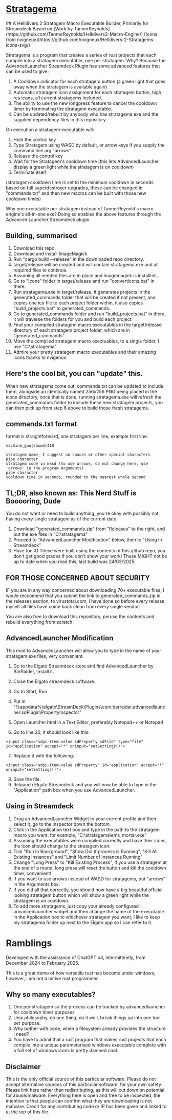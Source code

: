 # [Stratagema](https://github.com/h4rm0n1c/stratagema)
<meta name="google-site-verification" content="xJffgHppxrUhfJR_hmfuo5Fcl1lzcKcQduBoQPJePj0" />
## A Helldivers 2 Stratagem Macro Executable Builder, Primarily for Streamdeck
Based on [Work by TannerReynolds](https://github.com/TannerReynolds/Helldivers2-Macro-Engine/)
[Icons from nvigneux](https://github.com/nvigneux/Helldivers-2-Stratagems-icons-svg/)

Stratagema is a program that creates a series of rust projects that each compile into a stratagem executable, one per stratagem.
Why? Because the AdvancedLauncher Streamdeck Plugin has some advanced features that can be used to give:
1. A Cooldown indicator for each stratagem button (a green light that goes away when the stratagem is available again)
2. Automatic stratagem icon assignment for each stratagem button, high res icons, all current stratagems included.
3. The ability to use the new longpress feature to cancel the cooldown timer by terminating the stratagem executable.
4. Can be updated/rebuilt by anybody who has stratagema.exe and the supplied dependency files in this repository.

On execution a stratagem executable will: 
1. Hold the control key
2. Type Stratagem using WASD by default, or arrow keys if you supply the command line arg "arrows"
3. Release the control key
4. Wait for the Stratagem's cooldown time (this lets AdvancedLauncher display a green light while the stratagem is on cooldown)
5. Terminate itself

(stratagem cooldown time is set to the minimum cooldown in seconds based on full superdestroyer upgrades, these can be changed in "commands.txt" and then new macros can be built with those new cooldown times)

Why one executable per stratagem instead of TannerReynold's macro engine's all-in-one exe?
Doing so enables the above features through the Advanced Launcher Streamdeck plugin.

## Building, summarised
1. Download this repo. 
2. Download and Install ImageMagick
3. Run "cargo build --release" in the downloaded repo directory.
4. target/release will be created and will contain stratagema.exe and all required files to continue.
5. Assuming all needed files are in place and imagemagick is installed... 
6. Go to "Icons" folder in target/release and run "converticons.bat" in there.
7. Run stratagema.exe in target/release, it generates projects in the generated_commands folder that will be created if not present, and copies one ico file to each project folder within, it also copies "build_projects.bat" to generated_commands.
8. Go to generated_commands folder and run "build_projects.bat" in there, it will traverse the folders for you and build each project.
9. Find your compiled stratagem macro executables in the target/release directory of each stratagem project folder, which are in "generated_commands"
10. Move the compiled stratagem macro exectuables, to a single folder, I use "C:\stratagema\"
11. Admire your pretty stratagem macro executables and their amazing icons thanks to nvigenux.

## Here's the cool bit, you can "update" this.
When new stratagems come out, commands.txt can be updated to include them, alongside an identically named 256x256 PNG being placed in the icons directory, once that is done, running stratagema.exe will refresh the generated_commands folder to include these new stratagem projects, you can then pick up from step 6 above to build those fresh stratagems.

## commands.txt format
format is straightforward, one stratagem per line, example first line:
```
machine_gun|saswd|410
```
```
stratagem name, I suggest no spaces or other special characters
pipe character
stratagem code in wasd (to use arrows, do not change here, use 'arrows' in the program Arguments)
pipe character
cooldown time in seconds, rounded to the nearest whole second
```

## TL;DR, also known as: This Nerd Stuff is Booooring, Dude
You do not want or need to build anything, you're okay with possibly not having every single stratagem as of the current date.
1. Download "generated_commands.zip" from "Releases" to the right, and put the exe files in "C:\stratagema\"
2. Proceed to "AdvancedLauncher Modification" below, then to "Using In Streamdeck"
3. Have fun :D
These were built using the contents of this github repo, you don't get good grades if you don't show your work!
These MIGHT not be up to date when you read this, last build was 24/03/2025.

## FOR THOSE CONCERNED ABOUT SECURITY
IF you are in any way concerned about downloading 70+ executable files, I would reccomend that you
submit the link to generated_commands.zip in the releases section, to virustotal.com,
I have done so before every release myself all files have come back clean from every single vendor.

You are also free to download this repository, peruse the contents and rebuild everything from scratch.

## AdvancedLauncher Modification
This mod to AdvancedLauncher will allow you to type in the name of your stratagem exe files, very convenient.

1. Go to the Elgato Streamdeck store and find AdvancedLauncher by BarRaider, Install it.
2. Close the Elgato streamdeck software.

3. Go to Start, Run
4. Put in "%appdata%\elgato\StreamDeck\Plugins\com.barraider.advancedlauncher.sdPlugin\PropertyInspector"
5. Open Launcher.html in a Text Editor, preferably Notepad++ or Notepad
6. Go to line 20, it should look like this:
```
<input class="sdpi-item-value sdProperty sdFile" type="file" id="application" accept="*" oninput="setSettings()">
```
7. Replace it with the following:
```
<input class="sdpi-item-value sdProperty" id="application" accept="*" oninput="setSettings()">
```
8. Save the file.
9. Relaunch Elgato Streamdeck and you will now be able to type in the "Application" path box when you use AdvancedLauncher.

## Using in Streamdeck

1. Drag an AdvancedLauncher Widget to your current profile and then select it, go to the inspector down the bottom.
2. Click in the Application text box and type in the path to the stratagem macro you want. for example, "C:\stratagema\ems_mortar.exe"
3. Assuming the executables were compiled correctly and have their icons, the icon should change to the stratagem icon.
4. Tick "Run In Background", "Show Dot if process is Running", "Kill All Existing Instances" and "Limit Number of Instances Running"
5. Change "Long Press" to "Kill Existing Process", if you use a stratagem at the end of a round, long press will reset the button and kill the cooldown timer, convenient!
6. If you want to use arrows instead of WASD for stratagems, put "arrows" in the Arguments box.
7. If you did all that correctly, you should now have a big beautiful official looking stratagem button which will show a green light while the stratagem is on cooldown.
8. To add more stratagems, just copy your already configured advancedlauncher widget and then change the name of the executable in the Application box to whichever stratagem you want, I like to keep my stratagema folder up next to the Elgato app so I can refer to it.

# Ramblings

Developed with the assistance of ChatGPT o4, intermittently, from December 2024 to February 2025.

This is a great demo of how versatile rust has become under windows, however, I am not a native rust programmer.

## Why so many executables?
1. One per stratagem so the process can be tracked by advancedlauncher for cooldown timer purposes
2. Unix philosophy, do one thing, do it well, break things up into one tool per purpose.
3. Why bother with code, when a filesystem already provides the structure I need?
4. You have to admit that a rust program that makes rust projects that each compile into a unique parameterised windows executable complete with a full set of windows icons is pretty damned cool.

## Disclaimer
This is the only official source of this particular software.
Please do not accept alternative sources of this particular software, for your own safety.
Please link here rather than redistributing, as this will cut down on potential for abuse/malware.
Everything here is open and free to be inspected, the intention is that people can confirm what they are downloading is not malware.
Credit for any contributing code or IP has been given and linked to at the top of this file.
